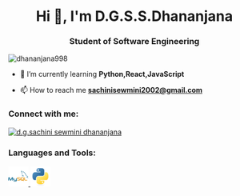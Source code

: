 <h1 align="center">Hi 👋, I'm D.G.S.S.Dhananjana</h1>
<h3 align="center">Student of Software Engineering</h3>

<p align="left"> <img src="https://komarev.com/ghpvc/?username=dhananjana998&label=Profile%20views&color=0e75b6&style=flat" alt="dhananjana998" /> </p>

- 🌱 I’m currently learning **Python,React,JavaScript**

- 📫 How to reach me **sachinisewmini2002@gmail.com**

<h3 align="left">Connect with me:</h3>
<p align="left">
<a href="https://linkedin.com/in/d.g.sachini sewmini dhananjana" target="blank"><img align="center" src="https://raw.githubusercontent.com/rahuldkjain/github-profile-readme-generator/master/src/images/icons/Social/linked-in-alt.svg" alt="d.g.sachini sewmini dhananjana" height="30" width="40" /></a>
</p>

<h3 align="left">Languages and Tools:</h3>
<p align="left"> <a href="https://www.mysql.com/" target="_blank" rel="noreferrer"> <img src="https://raw.githubusercontent.com/devicons/devicon/master/icons/mysql/mysql-original-wordmark.svg" alt="mysql" width="40" height="40"/> </a> <a href="https://www.python.org" target="_blank" rel="noreferrer"> <img src="https://raw.githubusercontent.com/devicons/devicon/master/icons/python/python-original.svg" alt="python" width="40" height="40"/> </a> </p>
